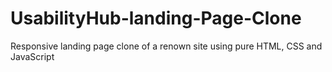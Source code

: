 # UsabilityHub-landing-Page-Clone
Responsive landing page clone of a renown site using pure HTML, CSS and JavaScript
